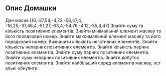 ## Опис Домашки
Дан масив [16,-37,54,-4,72,-56,47,4, -16,25,-37,46,4,-51,27,-63,4,-54,76,-4,12,-35,4,47] Знайти суму та кількість позитивних елементів.
Знайти мінімальний елемент масиву та його порядковий номер.
Знайти максимальний елемент масиву та його порядковий номер.
Визначити кількість негативних елементів.
Знайти кількість непарних позитивних елементів.
Знайти кількість парних позитивних елементів.
Знайти суму парних позитивних елементів.
Знайти суму непарних позитивних елементів.
Знайти добуток позитивних елементів.
Знайти найбільший серед елементів масиву, ост альні обнулити.